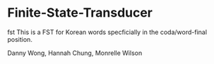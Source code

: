 # Finite-State-Transducer
fst
This is a FST for Korean words specficially in the coda/word-final position. 

Danny Wong, Hannah Chung, Monrelle Wilson
